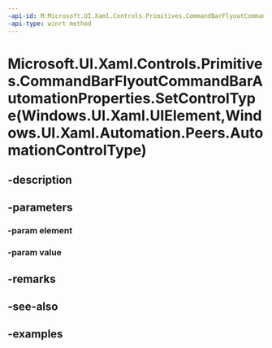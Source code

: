 ```yaml
---
-api-id: M:Microsoft.UI.Xaml.Controls.Primitives.CommandBarFlyoutCommandBarAutomationProperties.SetControlType(Windows.UI.Xaml.UIElement,Windows.UI.Xaml.Automation.Peers.AutomationControlType)
-api-type: winrt method
---
```


# Microsoft.UI.Xaml.Controls.Primitives.CommandBarFlyoutCommandBarAutomationProperties.SetControlType(Windows.UI.Xaml.UIElement,Windows.UI.Xaml.Automation.Peers.AutomationControlType)

<!--
public static void SetControlType (Windows.UI.Xaml.UIElement element, Windows.UI.Xaml.Automation.Peers.AutomationControlType value);
-->


## -description

## -parameters

### -param element

### -param value

## -remarks

## -see-also

## -examples


